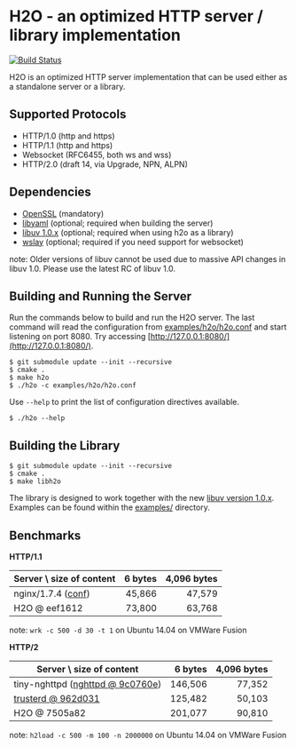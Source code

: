 H2O - an optimized HTTP server / library implementation
===

[![Build Status](https://travis-ci.org/h2o/h2o.svg?branch=master)](https://travis-ci.org/h2o/h2o)

H2O is an optimized HTTP server implementation that can be used either as a standalone server or a library.

Supported Protocols
---

- HTTP/1.0 (http and https)
- HTTP/1.1 (http and https)
- Websocket (RFC6455, both ws and wss)
- HTTP/2.0 (draft 14, via Upgrade, NPN, ALPN)

Dependencies
---

- [OpenSSL](https://www.openssl.org/) (mandatory)
- [libyaml](http://pyyaml.org/wiki/LibYAML) (optional; required when building the server)
- [libuv 1.0.x](https://github.com/joyent/libuv) (optional; required when using h2o as a library)
- [wslay](https://github.com/tatsuhiro-t/wslay) (optional; required if you need support for websocket)

note: Older versions of libuv cannot be used due to massive API changes in libuv 1.0.  Please use the latest RC of libuv 1.0.

Building and Running the Server
---

Run the commands below to build and run the H2O server.  The last command will read the configuration from [examples/h2o/h2o.conf](https://github.com/kazuho/h2o/blob/master/examples/h2o/h2o.conf) and start listening on port 8080.  Try accessing [http://127.0.0.1:8080/](http://127.0.0.1:8080/).

```
$ git submodule update --init --recursive
$ cmake .
$ make h2o
$ ./h2o -c examples/h2o/h2o.conf
```

Use `--help` to print the list of configuration directives available.

```
$ ./h2o --help
```

Building the Library
---

```
$ git submodule update --init --recursive
$ cmake .
$ make libh2o
```

The library is designed to work together with the new [libuv version 1.0.x](https://github.com/joyent/libuv).  Examples can be found within the [examples/](https://github.com/kazuho/h2o/blob/master/examples/) directory.

Benchmarks
---

__HTTP/1.1__

|Server \ size of content|6 bytes|4,096 bytes|
|------------------------|------:|----------:|
|nginx/1.7.4 ([conf](https://gist.github.com/kazuho/c9c12021567e3ab83809))            | 45,866|     47,579|
|H2O @ eef1612           | 73,800|     63,768|

note: `wrk -c 500 -d 30 -t 1` on Ubuntu 14.04 on VMWare Fusion

__HTTP/2__

|Server \ size of content|6 bytes|4,096 bytes|
|------------------------|------:|----------:|
|tiny-nghttpd ([nghttpd @ 9c0760e](https://github.com/tatsuhiro-t/nghttp2/)) |146,506|77,352|
|[trusterd @ 962d031](https://github.com/matsumoto-r/trusterd) |125,482|50,103|
|H2O @ 7505a82           |201,077|     90,810|

note: `h2load -c 500 -m 100 -n 2000000` on Ubuntu 14.04 on VMWare Fusion
